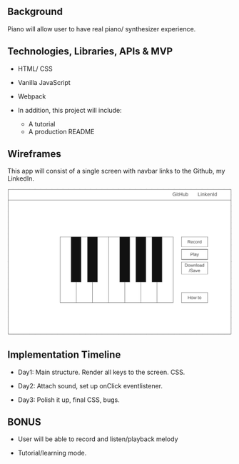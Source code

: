 ## Background

Piano will allow user to have real piano/ synthesizer experience.

## Technologies, Libraries, APIs & MVP
* HTML/ CSS
* Vanilla JavaScript
* Webpack

* In addition, this project will include: 
  * A tutorial
  * A production README
  
## Wireframes
 
This app will consist of a single screen with navbar links to the Github, my LinkedIn.

![](/dist/images/wireframe.png)

## Implementation Timeline 

* Day1: Main structure. Render all keys to the screen. CSS.

* Day2: Attach sound, set up onClick eventlistener.

* Day3: Polish it up, final CSS, bugs.

## BONUS 

* User will be able to record and listen/playback melody

* Tutorial/learning mode.
